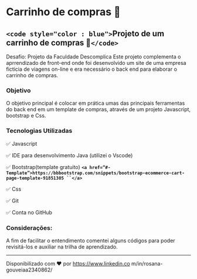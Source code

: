 # Carrinho de compras 🛒

## **`<code style="color : blue">`Projeto de um carrinho de compras 🛒`</code>`**

Desafio: Projeto da Faculdade Descomplica
Este projeto complementa o aprrendizado de front-end onde foi desenvolvido um site de uma empresa ficticia de viagens on-line e era necessário o back end para elaborar o carrinho de compras.

### Objetivo

O objetivo principal é colocar em prática umas das principais ferramentas do back end em um template de compras, através de um projeto Javascript, bootstrap e Css.

### Tecnologias Utilizadas

✅ Javascript

✅ IDE para desenvolvimento Java (utilizei o Vscode)

✅ Bootstrap(template gratuito)
    **`<a href=”#-Template”>https://bbbootstrap.com/snippets/bootstrap-ecommerce-cart-page-template-91851305 ``</a>`**

✅ Css

✅ Git

✅ Conta no GitHub

### Considerações:

A fim de facilitar o entendimento comentei alguns códigos para poder revisitá-los e auxiliar na trilha de aprendizado.

---

Disponibilizado com ♥ por https://www.linkedin.co m/in/rosana-gouveiaa2340862/
